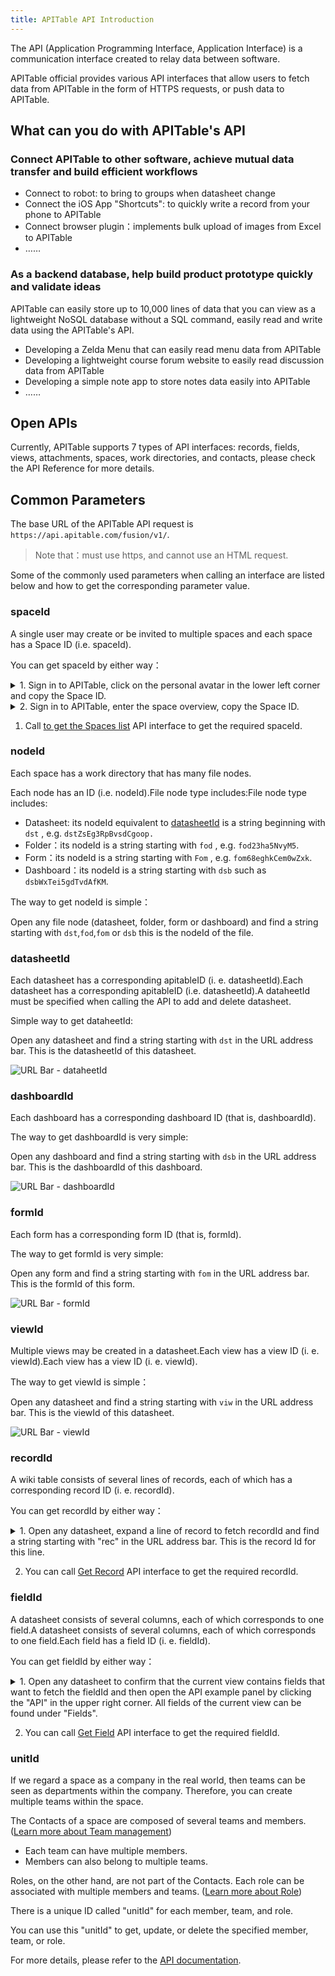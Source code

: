 ```yaml
---
title: APITable API Introduction
---
```


The API (Application Programming Interface, Application Interface) is a communication interface created to relay data between software.

APITable official provides various API interfaces that allow users to fetch data from APITable in the form of HTTPS requests, or push data to APITable.

## What can you do with APITable's API

### Connect APITable to other software, achieve mutual data transfer and build efficient workflows

- Connect to  robot: to bring to groups when datasheet change
- Connect the iOS App "Shortcuts": to quickly write a record from your phone to APITable
- Connect browser plugin：implements bulk upload of images from Excel to APITable
- ……

### As a backend database, help build product prototype quickly and validate ideas

APITable can easily store up to 10,000 lines of data that you can view as a lightweight NoSQL database without a SQL command, easily read and write data using the APITable's API.

- Developing a Zelda Menu that can easily read menu data from APITable
- Developing a lightweight course forum website to easily read discussion data from APITable
- Developing a simple note app to store notes data easily into APITable
- ……

## Open APIs

Currently, APITable supports 7 types of API interfaces: records, fields, views, attachments, spaces, work directories, and contacts, please check the API Reference for more details.

## Common Parameters

The base URL of the APITable API request is `https://api.apitable.com/fusion/v1/`.

> Note that：must use https, and cannot use an HTML request.

Some of the commonly used parameters when calling an interface are listed below and how to get the corresponding parameter value.

### spaceId

A single user may create or be invited to multiple spaces and each space has a Space ID (i.e. spaceId).

You can get spaceId by either way：

<details>
<summary>1. Sign in to APITable, click on the personal avatar in the lower left corner and copy the Space ID.</summary><br />

![Profile avatar - Copy spaceId](media/spaceid1.jpg)

</details>

<details>
<summary>2. Sign in to APITable, enter the space overview, copy the Space ID.</summary><br />

![Space Driving Cabin - Copy spaceId](media/spaceid2.jpg)

</details>

1. Call [to get the Spaces list](get-spaces.md) API interface to get the required spaceId.

### nodeId

Each space has a work directory that has many file nodes.

Each node has an ID (i.e. nodeId).File node type includes:File node type includes:

- Datasheet: its nodeId equivalent to [datasheetId](#datasheetid) is a string beginning with `dst` , e.g. `dstZsEg3RpBvsdCgoop.`
- Folder：its nodeId is a string starting with `fod` , e.g. `fod23ha5NvyM5`.
- Form：its nodeId is a string starting with `Fom` , e.g. `fom68eghkCem0wZxk`.
- Dashboard：its nodeId is a string starting with `dsb` such as `dsbWxTei5gdTvdAfKM`.

The way to get nodeId is simple：

Open any file node (datasheet, folder, form or dashboard) and find a string starting with `dst`,`fod`,`fom` or `dsb` this is the nodeId of the file.

### datasheetId

Each datasheet has a corresponding apitableID (i. e. datasheetId).Each datasheet has a corresponding apitableID (i.e. datasheetId).A dataheetId must be specified when calling the API to add and delete datasheet.

Simple way to get dataheetId:

Open any datasheet and find a string starting with `dst` in the URL address bar. This is the datasheetId of this datasheet.

![URL Bar - dataheetId](media/datasheetid.jpg)


### dashboardId

Each dashboard has a corresponding dashboard ID (that is, dashboardId).

The way to get dashboardId is very simple:

Open any dashboard and find a string starting with `dsb` in the URL address bar. This is the dashboardId of this dashboard.

![URL Bar - dashboardId](media/dashboardid.png)


### formId

Each form has a corresponding form ID (that is, formId).

The way to get formId is very simple:

Open any form and find a string starting with `fom` in the URL address bar. This is the formId of this form.

![URL Bar - formId](media/formid.png)


### viewId

Multiple views may be created in a datasheet.Each view has a view ID (i. e. viewId).Each view has a view ID (i. e. viewId).

The way to get viewId is simple：

Open any datasheet and find a string starting with `viw` in the URL address bar. This is the viewId of this datasheet.

![URL Bar - viewId](media/viewid.jpg)

### recordId

A wiki table consists of several lines of records, each of which has a corresponding record ID (i. e. recordId).

You can get recordId by either way：

<details>
<summary>1. Open any datasheet, expand a line of record to fetch recordId and find a string starting with "rec" in the URL address bar. This is the record Id for this line.</summary><br />

![Get recordId](media/get-recordid.jpg)

</details>

2. You can call [Get Record](get-records.md) API interface to get the required recordId.

### fieldId

A datasheet consists of several columns, each of which corresponds to one field.A datasheet consists of several columns, each of which corresponds to one field.Each field has a field ID (i. e. fieldId).

You can get fieldId by either way：

<details>
<summary>1. Open any datasheet to confirm that the current view contains fields that want to fetch the fieldId and then open the API example panel by clicking the "API" in the upper right corner. All fields of the current view can be found under "Fields".</summary><br />

![Get fieldId](media/get-fieldid.jpg)

</details>

2. You can call [Get Field](get-fields.md) API interface to get the required fieldId.

### unitId

If we regard a space as a company in the real world, then teams can be seen as departments within the company. Therefore, you can create multiple teams within the space.

The Contacts of a space are composed of several teams and members. ([Learn more about Team management](https://help.apitable.com/docs/guide/manual-team-management))
- Each team can have multiple members.
- Members can also belong to multiple teams.

Roles, on the other hand, are not part of the Contacts. Each role can be associated with multiple members and teams. ([Learn more about Role](https://help.apitable.com/docs/guide/role))

There is a unique ID called "unitId" for each member, team, and role.

You can use this "unitId" to get, update, or delete the specified member, team, or role. 

For more details, please refer to the [API documentation](/api/contacts).

